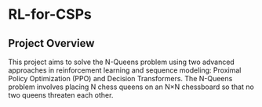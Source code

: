 # RL-for-CSPs

## Project Overview

This project aims to solve the N-Queens problem using two advanced approaches in reinforcement learning and sequence modeling: Proximal Policy Optimization (PPO) and Decision Transformers. The N-Queens problem involves placing N chess queens on an N×N chessboard so that no two queens threaten each other.

